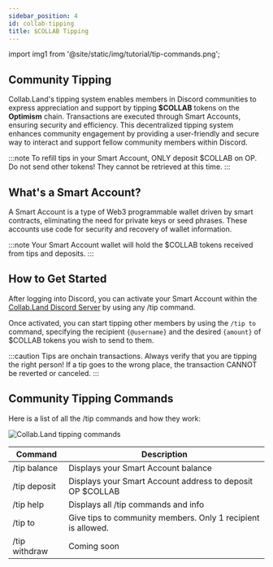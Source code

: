 ```yaml
---
sidebar_position: 4
id: collab-tipping
title: $COLLAB Tipping
---
```


import img1 from '@site/static/img/tutorial/tip-commands.png';

## Community Tipping

Collab.Land's tipping system enables members in Discord communities to express appreciation and support by tipping **$COLLAB** tokens on the **Optimism** chain. Transactions are executed through Smart Accounts, ensuring security and efficiency. This decentralized tipping system enhances community engagement by providing a user-friendly and secure way to interact and support fellow community members within Discord.

:::note
To refill tips in your Smart Account, ONLY deposit $COLLAB on OP. Do not send other tokens!
They cannot be retrieved at this time.
:::

## What's a Smart Account?

A Smart Account is a type of Web3 programmable wallet driven by smart contracts, eliminating the need for private keys or seed phrases. These accounts use code for security and recovery of wallet information.

:::note
Your Smart Account wallet will hold the $COLLAB tokens received from tips and deposits.
:::

## How to Get Started

After logging into Discord, you can activate your Smart Account within the [Collab.Land Discord Server](https://discord.gg/collabland) by using any /tip command.

Once activated, you can start tipping other members by using the `/tip to` command, specifying the recipient `{@username}` and the desired `{amount}` of $COLLAB tokens you wish to send to them.

:::caution
Tips are onchain transactions.
Always verify that you are tipping the right person! If a tip goes to the wrong place, the transaction CANNOT be reverted or canceled.
:::

## Community Tipping Commands

Here is a list of all the /tip commands and how they work:

<div class="text--center">
    <img src={img1} alt="Collab.Land tipping commands" />
</div>


| Command       | Description                                                   |
| ------------- | ------------------------------------------------------------- |
| /tip balance  | Displays your Smart Account balance                          |
| /tip deposit  | Displays your Smart Account address to deposit OP $COLLAB    |
| /tip help     | Displays all /tip commands and info                          |
| /tip to       | Give tips to community members. Only 1 recipient is allowed. |
| /tip withdraw | Coming soon                                                  |
